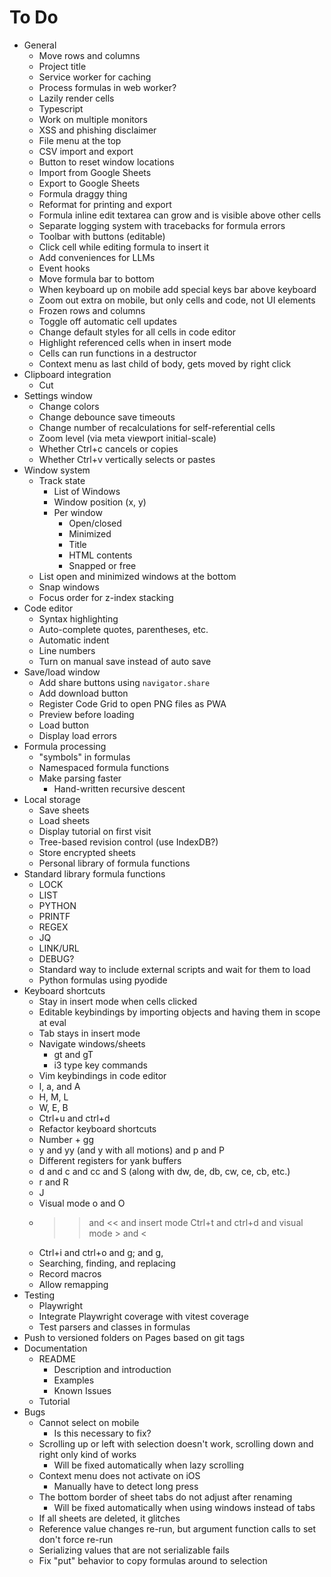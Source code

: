 # To Do

- General
  - Move rows and columns
  - Project title
  - Service worker for caching
  - Process formulas in web worker?
  - Lazily render cells
  - Typescript
  - Work on multiple monitors
  - XSS and phishing disclaimer
  - File menu at the top
  - CSV import and export
  - Button to reset window locations
  - Import from Google Sheets
  - Export to Google Sheets
  - Formula draggy thing
  - Reformat for printing and export
  - Formula inline edit textarea can grow and is visible above other cells
  - Separate logging system with tracebacks for formula errors
  - Toolbar with buttons (editable)
  - Click cell while editing formula to insert it
  - Add conveniences for LLMs
  - Event hooks
  - Move formula bar to bottom
  - When keyboard up on mobile add special keys bar above keyboard
  - Zoom out extra on mobile, but only cells and code, not UI elements
  - Frozen rows and columns
  - Toggle off automatic cell updates
  - Change default styles for all cells in code editor
  - Highlight referenced cells when in insert mode
  - Cells can run functions in a destructor
  - Context menu as last child of body, gets moved by right click
- Clipboard integration
  - Cut
- Settings window
  - Change colors
  - Change debounce save timeouts
  - Change number of recalculations for self-referential cells
  - Zoom level (via meta viewport initial-scale)
  - Whether Ctrl+c cancels or copies
  - Whether Ctrl+v vertically selects or pastes
- Window system
  - Track state
    - List of Windows
    - Window position (x, y)
    - Per window
      - Open/closed
      - Minimized
      - Title
      - HTML contents
      - Snapped or free
  - List open and minimized windows at the bottom
  - Snap windows
  - Focus order for z-index stacking
- Code editor
  - Syntax highlighting
  - Auto-complete quotes, parentheses, etc.
  - Automatic indent
  - Line numbers
  - Turn on manual save instead of auto save
- Save/load window
  - Add share buttons using `navigator.share`
  - Add download button
  - Register Code Grid to open PNG files as PWA
  - Preview before loading
  - Load button
  - Display load errors
- Formula processing
  - "symbols" in formulas
  - Namespaced formula functions
  - Make parsing faster
    - Hand-written recursive descent
- Local storage
  - Save sheets
  - Load sheets
  - Display tutorial on first visit
  - Tree-based revision control (use IndexDB?)
  - Store encrypted sheets 
  - Personal library of formula functions
- Standard library formula functions
  - LOCK
  - LIST
  - PYTHON
  - PRINTF
  - REGEX
  - JQ
  - LINK/URL
  - DEBUG?
  - Standard way to include external scripts and wait for them to load
  - Python formulas using pyodide
- Keyboard shortcuts
  - Stay in insert mode when cells clicked
  - Editable keybindings by importing objects and having them in scope at eval
  - Tab stays in insert mode
  - Navigate windows/sheets
    - gt and gT
    - i3 type key commands
  - Vim keybindings in code editor
  - I, a, and A
  - H, M, L
  - W, E, B
  - Ctrl+u and ctrl+d
  - Refactor keyboard shortcuts
  - Number + gg
  - y and yy (and y with all motions) and p and P
  - Different registers for yank buffers
  - d and c and cc and S (along with dw, de, db, cw, ce, cb, etc.)
  - r and R
  - J
  - Visual mode o and O
  - >> and << and insert mode Ctrl+t and ctrl+d and visual mode > and <
  - Ctrl+i and ctrl+o and g; and g,
  - Searching, finding, and replacing
  - Record macros
  - Allow remapping
- Testing
  - Playwright
  - Integrate Playwright coverage with vitest coverage
  - Test parsers and classes in formulas
- Push to versioned folders on Pages based on git tags
- Documentation
  - README
    - Description and introduction 
    - Examples
    - Known Issues
  - Tutorial
- Bugs
  - Cannot select on mobile
    - Is this necessary to fix?
  - Scrolling up or left with selection doesn't work, scrolling down and right
    only kind of works
    - Will be fixed automatically when lazy scrolling
  - Context menu does not activate on iOS
    - Manually have to detect long press
  - The bottom border of sheet tabs do not adjust after renaming
    - Will be fixed automatically when using windows instead of tabs
  - If all sheets are deleted, it glitches
  - Reference value changes re-run, but argument function calls to set don't
    force re-run
  - Serializing values that are not serializable fails
  - Fix "put" behavior to copy formulas around to selection
